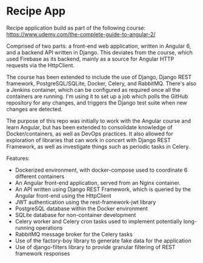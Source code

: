 # Recipe App

Recipe application build as part of the following course: https://www.udemy.com/the-complete-guide-to-angular-2/

Comprised of two parts: a front-end web application, written in Angular 6, and a backend API written in Django. This deviates from the course, which used Firebase as its backend, mainly as a source for Angular HTTP requests via the HttpClient.

The course has been extended to include the use of Django, Django REST framework, PostgreSQL/SQLite, Docker, Celery, and RabbitMQ. There's also a Jenkins container, which can be configured as required once all the containers are running. I'm using it to set up a job which polls the GitHub repository for any changes, and triggers the Django test suite when new changes are detected.

The purpose of this repo was initially to work with the Angular course and learn Angular, but has been extended to consolidate knowledge of Docker/containers, as well as DevOps practices. It also allowed for exploration of libraries that can work in concert with Django REST Framework, as well as investigate things such as periodic tasks in Celery.

Features:

- Dockerized environment, with docker-compose used to coordinate 6 different containers
- An Angular front-end application, served from an Nginx container.
- An API written using Django REST Framework, which is queried by the Angular front-end using the HttpClient
- JWT authentication using the rest-framework-jwt library
- PostgreSQL database within the Docker environment
- SQLite database for non-container development
- Celery worker and Celery cron tasks used to implement potentially long-running operations
- RabbitMQ message broker for the Celery tasks
- Use of the factory-boy library to generate fake data for the application
- Use of django-filters library to provide granular filtering of REST framework responses